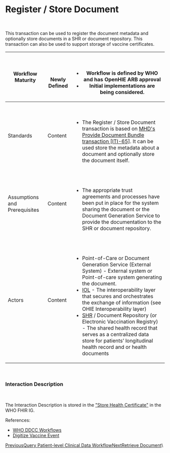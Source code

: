 # Register / Store Document

‌

This transaction can be used to register the document metadata and optionally store documents in a SHR or document repository. This transaction can also be used to support storage of vaccine certificates.

| **Workflow Maturity**         | <p>​​<img src="https://lh6.googleusercontent.com/Kxkqfa92YGW3mIOmWio0Twi4YLMA92z6mL1MuFzkx4AWS5CX5zbzWid5z4p2W-e6O66llKpaU0r6lzwyXfhbIiWmkVEuPDy6stX5x5L8uC2DkEXs6qUFX-7xxXTlb9hbkg" alt="">​</p><p><strong>Newly Defined</strong></p> | <p>​</p><ul><li><strong>Workflow is defined by WHO and has OpenHIE ARB approval</strong></li><li><strong>Initial implementations are being considered.</strong></li></ul>                                                                                                                                                                                                                                                                                                                                                                                                                                                                                                                                                                                                                                                                 |
| ----------------------------- | -------------------------------------------------------------------------------------------------------------------------------------------------------------------------------------------------------------------------------------- | ----------------------------------------------------------------------------------------------------------------------------------------------------------------------------------------------------------------------------------------------------------------------------------------------------------------------------------------------------------------------------------------------------------------------------------------------------------------------------------------------------------------------------------------------------------------------------------------------------------------------------------------------------------------------------------------------------------------------------------------------------------------------------------------------------------------------------------------- |
| Standards                     | ​Content                                                                                                                                                                                                                               | <p>​</p><ul><li>The Register / Store Document transaction is based on <a href="https://profiles.ihe.net/ITI/MHD/ITI-65.html#2365412-message-semantics">MHD's Provide Document Bundle transaction [ITI-65]</a>. It can be used store the metadata about a document and optionally store the document itself.</li></ul>                                                                                                                                                                                                                                                                                                                                                                                                                                                                                                                     |
| Assumptions and Prerequisites | ​Content                                                                                                                                                                                                                               | <p>​</p><ul><li>The appropriate trust agreements and processes have been put in place for the system sharing the document or the Document Generation Service to provide the documentation to the SHR or document repository.</li></ul>                                                                                                                                                                                                                                                                                                                                                                                                                                                                                                                                                                                                    |
| Actors                        | ​Content                                                                                                                                                                                                                               | <p>​</p><ul><li>Point-of-Care or Document Generation Service (External System) - External system or Point-of-care system generating the document.</li><li>​<a href="https://app.gitbook.com/@openhie/s/arch-spec/~/drafts/-Mkm-SuMPjoXhLjciESU/openhie-component-specifications-1/openhie-interoperability-layer-iol">IOL</a> - The interoperability layer that secures and orchestrates the exchange of information (see OHIE Interoperability layer)</li><li>​<a href="https://app.gitbook.com/@openhie/s/arch-spec/~/drafts/-Mkm-SuMPjoXhLjciESU/openhie-component-specifications-1/openhie-shared-health-record-shr">SHR</a> / Document Repository (or Electronic Vaccination Registry) - The shared health record that serves as a centralized data store for patients’ longitudinal health record and or health documents</li></ul> |

‌

### Interaction Description <a href="#interaction-description" id="interaction-description"></a>

‌

The Interaction Description is stored in the ["Store Health Certificate"](https://worldhealthorganization.github.io/ddcc/transactions.html#store-health-certificate) in the WHO FHIR IG.

References:

* ​[WHO DDCC Workflows](https://worldhealthorganization.github.io/ddcc/workflows.html)​
* ​[Digitize Vaccine Event](https://worldhealthorganization.github.io/ddcc/workflows.html)​

​[PreviousQuery Patient-level Clinical Data Workflow](https://app.gitbook.com/@openhie/s/arch-spec/\~/drafts/-Mkm-SuMPjoXhLjciESU/introduction/shared-health-record/query-patient-level-clinical-data-workflow)[NextRetrieve Document](https://app.gitbook.com/@openhie/s/arch-spec/\~/drafts/-Mkm-SuMPjoXhLjciESU/introduction/shared-health-record/retrieve-document)\
